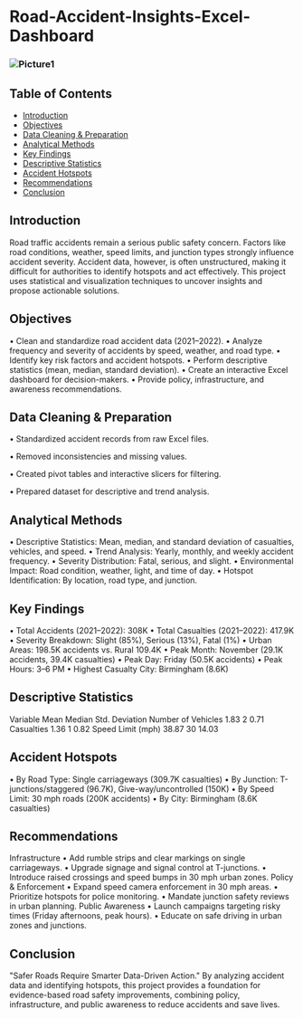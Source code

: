 # Road-Accident-Insights-Excel-Dashboard

### ![Picture1](https://github.com/user-attachments/assets/1673d395-0500-432d-9bee-a61cdef4cee3)



## Table of Contents
- 	[Introduction](#Introduction)
- 	[Objectives](#Objectives)
- 	[Data Cleaning & Preparation](#Data-Cleaning-&-Preparation)
- 	[Analytical Methods](#Analytical-Methods)
- 	[Key Findings](#Key-Findings)
- 	[Descriptive Statistics](#Descriptive-Statistics)
- 	[Accident Hotspots](#Accident-Hotspots)
- 	[Recommendations](#Recommendations)
- 	[Conclusion](#Conclusion)
  
## Introduction
Road traffic accidents remain a serious public safety concern. Factors like road conditions, weather, speed limits, and junction types strongly influence accident severity. Accident data, however, is often unstructured, making it difficult for authorities to identify hotspots and act effectively.
This project uses statistical and visualization techniques to uncover insights and propose actionable solutions.
## Objectives
•	Clean and standardize road accident data (2021–2022).
•	Analyze frequency and severity of accidents by speed, weather, and road type.
•	Identify key risk factors and accident hotspots.
•	Perform descriptive statistics (mean, median, standard deviation).
•	Create an interactive Excel dashboard for decision-makers.
•	Provide policy, infrastructure, and awareness recommendations.
## Data Cleaning & Preparation
•	Standardized accident records from raw Excel files.

•	Removed inconsistencies and missing values.

•	Created pivot tables and interactive slicers for filtering.

•	Prepared dataset for descriptive and trend analysis.

## Analytical Methods
•	Descriptive Statistics: Mean, median, and standard deviation of casualties, vehicles, and speed.
•	Trend Analysis: Yearly, monthly, and weekly accident frequency.
•	Severity Distribution: Fatal, serious, and slight.
•	Environmental Impact: Road condition, weather, light, and time of day.
•	Hotspot Identification: By location, road type, and junction.
## Key Findings
•	Total Accidents (2021–2022): 308K
•	Total Casualties (2021–2022): 417.9K
•	Severity Breakdown: Slight (85%), Serious (13%), Fatal (1%)
•	Urban Areas: 198.5K accidents vs. Rural 109.4K
•	Peak Month: November (29.1K accidents, 39.4K casualties)
•	Peak Day: Friday (50.5K accidents)
•	Peak Hours: 3–6 PM
•	Highest Casualty City: Birmingham (8.6K)
## Descriptive Statistics
Variable	Mean	Median	Std. Deviation
Number of Vehicles	1.83	2	0.71
Casualties	1.36	1	0.82
Speed Limit (mph)	38.87	30	14.03
## Accident Hotspots
•	By Road Type: Single carriageways (309.7K casualties)
•	By Junction: T-junctions/staggered (96.7K), Give-way/uncontrolled (150K)
•	By Speed Limit: 30 mph roads (200K accidents)
•	By City: Birmingham (8.6K casualties)
## Recommendations
Infrastructure
•	Add rumble strips and clear markings on single carriageways.
•	Upgrade signage and signal control at T-junctions.
•	Introduce raised crossings and speed bumps in 30 mph urban zones.
Policy & Enforcement
•	Expand speed camera enforcement in 30 mph areas.
•	Prioritize hotspots for police monitoring.
•	Mandate junction safety reviews in urban planning.
Public Awareness
•	Launch campaigns targeting risky times (Friday afternoons, peak hours).
•	Educate on safe driving in urban zones and junctions.
## Conclusion
"Safer Roads Require Smarter Data-Driven Action."
By analyzing accident data and identifying hotspots, this project provides a foundation for evidence-based road safety improvements, combining policy, infrastructure, and public awareness to reduce accidents and save lives.
